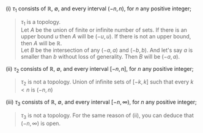 (i) $`\tau_{1}`$ consists of $`\mathbb{R}`$, $`\emptyset`$, and every interval $`(-n,n)`$, for $`n`$ any positive integer;

> $`\tau_1`$ is a topology.  
> Let $`A`$ be the union of finite or infinite number of sets. If there is an upper bound $`u`$ then $`A`$ will be $`(-u, u)`$. If there is not an upper bound, then $`A`$ will be $`\mathbb{R}`$.  
> Let $`B`$ be the intersection of any $`(-a,a)`$ and $`(-b,b)`$. And let's say $`a`$ is smaller than $`b`$ without loss of generality. Then $`B`$ will be $`(-a,a)`$.

(ii) $`\tau_{2}`$ consists of $`\mathbb{R}`$, $`\emptyset`$, and every interval $`[-n,n]`$, for $`n`$ any positive integer;
> $`\tau_2`$ is not a topology. Union of infinite sets of $`[-k, k]`$ such that every $`k < n`$ is $`(-n, n)`$

(iii) $`\tau_{3}`$ consists of $`\mathbb{R}`$, $`\emptyset`$, and every interval $`[-n,\infty)`$, for $`n`$ any positive integer;
> $`\tau_3`$ is not a topology. For the same reason of (ii), you can deduce that $`(-n, \infty)`$ is open.
